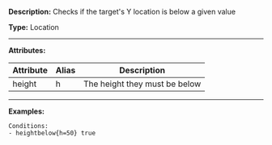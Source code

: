 **Description:** Checks if the target's Y location is below a given value

**Type:** Location

---

**Attributes:**

| Attribute | Alias   | Description                   |
| --------- | ------- | ----------------------------- |
| height    | h       | The height they must be below |

---

**Examples:**

```
Conditions:
- heightbelow{h=50} true
```